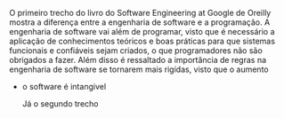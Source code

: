   O primeiro trecho do livro do Software Engineering at Google de Oreilly mostra a diferença entre a engenharia de software e a programação. A engenharia de software vai além de programar, visto que é necessário a aplicação de conhecimentos teóricos e boas práticas para que sistemas funcionais e confiáveis sejam criados, o que programadores não são obrigados a fazer. Além disso é ressaltado a importância de regras na engenharia de software se tornarem mais rigídas, visto que o aumento 

* o software é intangivel
  
  Já o segundo trecho 

   

